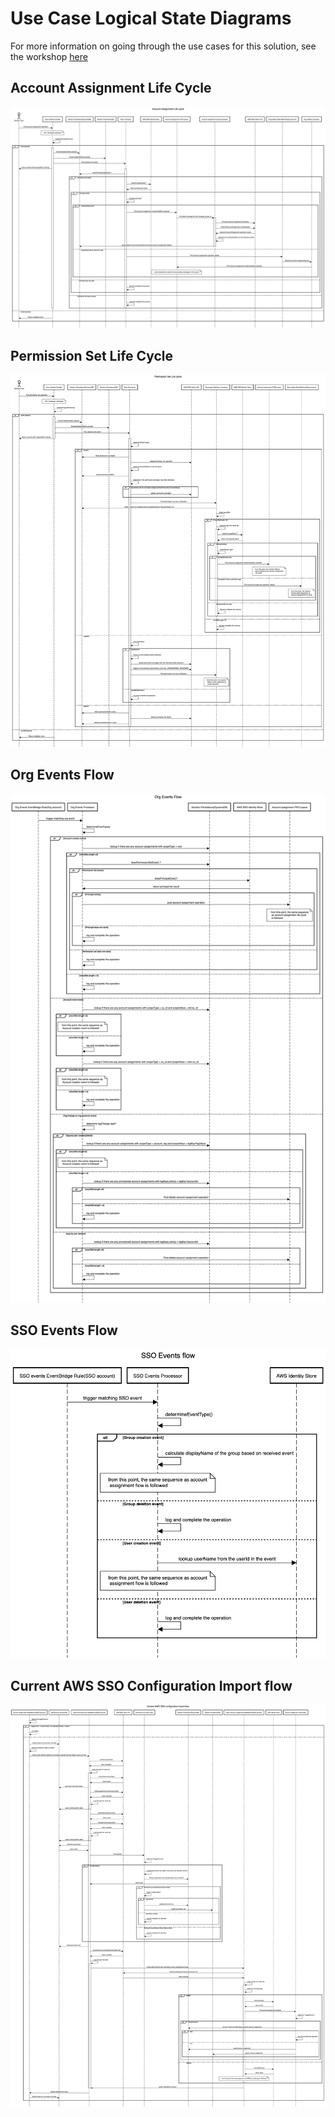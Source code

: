 # Use Case Logical State Diagrams

For more information on going through the use cases for this solution, see the workshop [here](https://catalog.workshops.aws/ssoextensions/en-US/03-usecases)

## Account Assignment Life Cycle

[![Account Assignment life cycle](../images/account-assignment-lifecycle.png)](../images/account-assignment-lifecycle.png)

## Permission Set Life Cycle

[![Permission Set life cycle](../images/permission-set-lifecycle.png)](../images/permission-set-lifecycle.png)

## Org Events Flow

[![Org events flow](../images/org-events-flow.png)](../images/org-events-flow.png)

## SSO Events Flow

[![SSO events flow](../images/sso-events-flow.png)](../images/sso-events-flow.png)

## Current AWS SSO Configuration Import flow

[![Current AWS SSO Configuration Import flow](../images/current-aws-sso-configuration-import-flow.png)](../images/current-aws-sso-configuration-import-flow.png)
